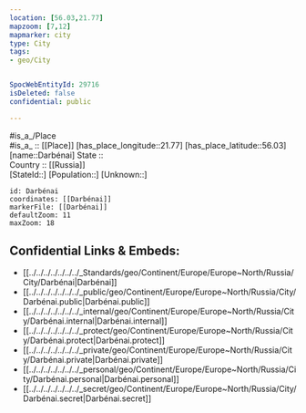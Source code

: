 ```yaml
---
location: [56.03,21.77] 
mapzoom: [7,12] 
mapmarker: city 
type: City
tags:
- geo/City


SpocWebEntityId: 29716
isDeleted: false
confidential: public

---
```

#is_a_/Place  
#is_a_ :: [[Place]] 
[has_place_longitude::21.77] 
[has_place_latitude::56.03] 
[name::Darbénai] 
State ::  
Country :: [[Russia]]  
[StateId::] 
[Population::] 
[Unknown::] 


```leaflet
id: Darbénai
coordinates: [[Darbénai]] 
markerFile: [[Darbénai]] 
defaultZoom: 11 
maxZoom: 18
```


## Confidential Links & Embeds: 
- [[../../../../../../../_Standards/geo/Continent/Europe/Europe~North/Russia/City/Darbénai|Darbénai]] 
- [[../../../../../../../_public/geo/Continent/Europe/Europe~North/Russia/City/Darbénai.public|Darbénai.public]] 
- [[../../../../../../../_internal/geo/Continent/Europe/Europe~North/Russia/City/Darbénai.internal|Darbénai.internal]] 
- [[../../../../../../../_protect/geo/Continent/Europe/Europe~North/Russia/City/Darbénai.protect|Darbénai.protect]] 
- [[../../../../../../../_private/geo/Continent/Europe/Europe~North/Russia/City/Darbénai.private|Darbénai.private]] 
- [[../../../../../../../_personal/geo/Continent/Europe/Europe~North/Russia/City/Darbénai.personal|Darbénai.personal]] 
- [[../../../../../../../_secret/geo/Continent/Europe/Europe~North/Russia/City/Darbénai.secret|Darbénai.secret]] 
